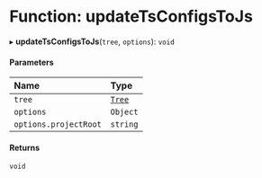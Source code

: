 # Function: updateTsConfigsToJs

▸ **updateTsConfigsToJs**(`tree`, `options`): `void`

#### Parameters

| Name                  | Type                                                |
| :-------------------- | :-------------------------------------------------- |
| `tree`                | [`Tree`](/reference/core-api/devkit/documents/Tree) |
| `options`             | `Object`                                            |
| `options.projectRoot` | `string`                                            |

#### Returns

`void`
